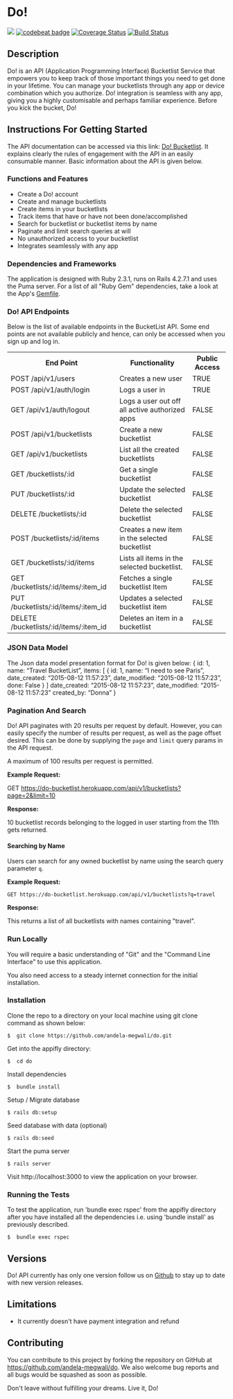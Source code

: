 # Do!
<a href="https://codeclimate.com/github/andela-megwali/do"><img src="https://codeclimate.com/github/andela-megwali/do/badges/gpa.svg" /></a>
<a href="https://codebeat.co/projects/github-com-andela-megwali-do"><img alt="codebeat badge" src="https://codebeat.co/badges/105a530d-fd9e-4234-8961-1a672817f187" /></a>
<a href='https://coveralls.io/github/andela-megwali/do?branch=develop'><img src='https://coveralls.io/repos/github/andela-megwali/do/badge.svg?branch=develop' alt='Coverage Status' /></a>
[![Build Status](https://travis-ci.org/andela-megwali/do.svg?branch=develop)](https://travis-ci.org/andela-megwali/do)

## Description

Do! is an API (Application Programming Interface) Bucketlist Service that empowers you to keep track of those important things you need to get done in your lifetime. You can manage your bucketlists through any app or device combination which you authorize. Do! integration is seamless with any app, giving you a highly customisable and perhaps familiar experience.
Before you kick the bucket, Do!

## Instructions For Getting Started

The API documentation can be accessed via this link: [Do! Bucketlist](http://do-bucketlist.herokuapp.com). It explains clearly the rules of engagement with the API in an easily consumable manner. Basic information about the API is given below.

### Functions and Features

* Create a Do! account
* Create and manage bucketlists
* Create items in your bucketlists
* Track items that have or have not been done/accomplished
* Search for bucketlist or bucketlist items by name
* Paginate and limit search queries at will
* No unauthorized access to your bucketlist
* Integrates seamlessly with any app

### Dependencies and Frameworks

The application is designed with Ruby 2.3.1, runs on Rails 4.2.7.1 and uses the Puma server. For a list of all "Ruby Gem" dependencies, take a look at the App's [Gemfile](https://github.com/andela-megwali/do/blob/master/Gemfile).

### Do! API Endpoints

Below is the list of available endpoints in the BucketList API. Some end points are not available publicly and hence, can only be accessed when you sign up and log in.

<table>
  <tr>
    <th>End Point</th>
    <th>Functionality</th>
    <th>Public Access</th>
  </tr>

  <tr>
    <td>POST /api/v1/users</td>
    <td>Creates a new user</td>
    <td>TRUE</td>
  </tr>

  <tr>
    <td>POST /api/v1/auth/login</td>
    <td>Logs a user in</td>
    <td>TRUE</td>
  </tr>

  <tr>
    <td>GET /api/v1/auth/logout</td>
    <td>Logs a user out off all active authorized apps</td>
    <td>FALSE</td>
  </tr>

  <tr>
    <td>POST /api/v1/bucketlists</td>
    <td>Create a new bucketlist</td>
    <td>FALSE</td>
  </tr>

  <tr>
    <td>GET /api/v1/bucketlists</td>
    <td>List all the created bucketlists</td>
    <td>FALSE</td>
  </tr>

  <tr>
    <td>GET /bucketlists/:id</td>
    <td>Get a single bucketlist</td>
    <td>FALSE</td>
  </tr>

  <tr>
    <td>PUT /bucketlists/:id</td>
    <td>Update the selected bucketlist</td>
    <td>FALSE</td>
  </tr>

  <tr>
    <td>DELETE /bucketlists/:id</td>
    <td>Delete the selected bucketlist</td>
    <td>FALSE</td>
  </tr>

  <tr>
    <td>POST /bucketlists/:id/items</td>
    <td>Creates a new item in the selected bucketlist</td>
    <td>FALSE</td>
  </tr>

  <tr>
    <td>GET /bucketlists/:id/items</td>
    <td>Lists all items in the selected bucketlist.</td>
    <td>FALSE</td>
  </tr>

  <tr>
    <td>GET /bucketlists/:id/items/:item_id</td>
    <td>Fetches a single bucketlist Item</td>
    <td>FALSE</td>
  </tr>

  <tr>
    <td>PUT /bucketlists/:id/items/:item_id</td>
    <td>Updates a selected bucketlist item</td>
    <td>FALSE</td>
  </tr>

  <tr>
    <td>DELETE /bucketlists/:id/items/:item_id</td>
    <td>Deletes an item in a bucketlist</td>
    <td>FALSE</td>
  </tr>
</table>

### JSON Data Model

The Json data model presentation format for Do! is given below:
  {
    id: 1,
    name: “Travel BucketList”,
    items: [
             {
                id: 1,
                name: “I need to see Paris”,
                date_created: “2015-08-12 11:57:23”,
                date_modified: “2015-08-12 11:57:23”,
                done: False
             }
    ]
    date_created: “2015-08-12 11:57:23”,
    date_modified: “2015-08-12 11:57:23”
    created_by: “Donna”
  }


### Pagination And Search

Do! API paginates with 20 results per request by default. However, you can easily specify the number of results per request, as well as the page offset desired. This can be done by supplying the <code>page</code> and <code>limit</code> query params in the API request. 

A maximum of 100 results per request is permitted.

  <b>Example Request:</b>

  GET https://do-bucketlist.herokuapp.com/api/v1/bucketlists?page=2&limit=10

  <b>Response:</b>

  10 bucketlist records belonging to the logged in user starting from the 11th gets returned.

#### Searching by Name

Users can search for any owned bucketlist by name using the search query parameter <code>q</code>.

  <b>Example Request:</b>

    GET https://do-bucketlist.herokuapp.com/api/v1/bucketlists?q=travel

  <b>Response:</b>

  This returns a list of all bucketlists with names containing "travel".


### Run Locally

You will require a basic understanding of "Git" and the "Command Line Interface" to use this application.

You also need access to a steady internet connection for the initial installation.

### Installation

 Clone the repo to a directory on your local machine using git clone command as shown below:

    $  git clone https://github.com/andela-megwali/do.git

 Get into the appifly directory:

    $  cd do
    
 Install dependencies

    $  bundle install

 Setup / Migrate database

    $ rails db:setup

 Seed database with data (optional)

    $ rails db:seed

 Start the puma server

    $ rails server

 Visit http://localhost:3000 to view the application on your browser.


### Running the Tests

To test the application, run 'bundle exec rspec' from the appifly directory after you have installed all the dependencies i.e. using 'bundle install' as previously described.

    $  bundle exec rspec


## Versions

Do! API currently has only one version follow us on [Github](https://github.com/andela-megwali/do) to stay up to date with new version releases.


## Limitations

  * It currently doesn't have payment integration and refund

## Contributing

You can contribute to this project by forking the repository on GitHub at https://github.com/andela-megwali/do.
We also welcome bug reports and all bugs would be squashed as soon as possible.

Don't leave without fulfilling your dreams. Live it, Do!
